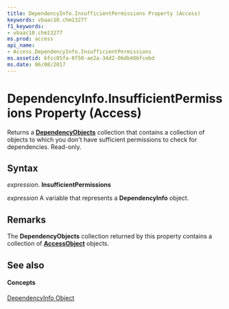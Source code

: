 ```yaml
---
title: DependencyInfo.InsufficientPermissions Property (Access)
keywords: vbaac10.chm13277
f1_keywords:
- vbaac10.chm13277
ms.prod: access
api_name:
- Access.DependencyInfo.InsufficientPermissions
ms.assetid: bfcc05fa-0f50-ae2a-34d2-06db486fcebd
ms.date: 06/08/2017
---
```



# DependencyInfo.InsufficientPermissions Property (Access)

Returns a **[DependencyObjects](dependencyobjects-object-access.md)** collection that contains a collection of objects to which you don't have sufficient permissions to check for dependencies. Read-only.


## Syntax

 _expression_. **InsufficientPermissions**

 _expression_ A variable that represents a **DependencyInfo** object.


## Remarks

The **DependencyObjects** collection returned by this property contains a collection of **[AccessObject](accessobject-object-access.md)** objects.


## See also


#### Concepts


[DependencyInfo Object](dependencyinfo-object-access.md)

